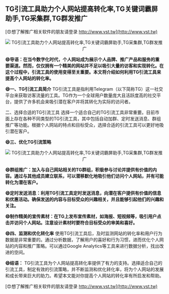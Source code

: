 ## **TG引流工具助力个人网站提高转化率,TG关键词霸屏助手,TG采集群,TG群发推广**

[😍想了解推广相关软件的朋友请登录 http://www.vst.tw](http://www.vst.tw)

 <center><img src="https://vst.tw/MP4/tuiguang/png/4.png" alt="TG引流工具助力个人网站提高转化率,TG关键词霸屏助手,TG采集群,TG群发推广"></center>

**😄导语：在当今数字化时代，个人网站成为展示个人品牌、推广产品和服务的重要渠道。然而，仅仅拥有一个精美的网站并不足以吸引大量的访客和实现转化。在这个过程中，引流工具的使用变得至关重要。本文将介绍如何利用TG引流工具来提高个人网站的转化率。**

**😄一、TG引流工具简介**
TG引流工具是指利用Telegram（以下简称TG）这一社交平台来获取访客流量的工具。TG作为一个全球用户数量庞大且活跃度高的社交平台，提供了许多机会来吸引潜在客户并将其转化为实际的访问者。

二、选择合适的TG引流工具
选择一个适合自己的TG引流工具非常重要。目前市面上存在各种不同类型的TG引流工具，其中包括自动加群、定时发送消息、群组推广等功能。根据个人网站的特点和目标受众，选择合适的引流工具可以更好地吸引潜在客户。

**😄三、优化TG引流策略**

 <center><img src="https://vst.tw/MP4/tuiguang/png/1.png" alt="TG引流工具助力个人网站提高转化率,TG关键词霸屏助手,TG采集群,TG群发推广"></center>

**😄群组推广：加入与自己网站相关的TG群组，积极参与讨论并提供有价值的内容。通过与其他成员建立联系，可以潜移默化地吸引他们访问个人网站，并有可能转化为潜在客户。**

**😄定时发送消息：利用TG引流工具定时发送消息，向潜在客户提供有价值的信息和优惠活动。确保发送的内容与目标受众的兴趣相关，并且能够引起他们的兴趣和关注。**

**😄制作精美的宣传素材：在TG上发布宣传素材，如海报、短视频等，吸引用户点击并访问个人网站。注意设计素材时要符合目标受众的审美和喜好。**

**😄四、监测和优化转化率**
使用TG引流工具后，及时监测网站的转化率和用户行为数据是非常重要的。通过分析数据，了解用户的喜好和行为习惯，进而优化个人网站的内容和推广策略。可以通过Google Analytics等工具来进行数据分析，找出改进的空间。

**😄结语：**
TG引流工具为个人网站提高转化率提供了有力的支持。选择适合自己的引流工具，制定有效的引流策略，并不断监测和优化转化率，将为个人网站的发展和成长带来巨大的助力。希望本文能对你提高个人网站的转化率有所启发和帮助。

[😍想了解推广相关软件的朋友请登录 http://www.vst.tw](http://www.vst.tw)



